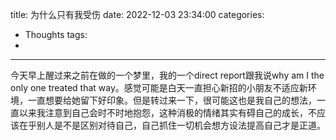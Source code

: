 title: 为什么只有我受伤
date: 2022-12-03 23:34:00
categories:
- Thoughts
tags:
-
---

今天早上醒过来之前在做的一个梦里，我的一个direct report跟我说why am I the only one treated that way。感觉可能是白天一直担心新招的小朋友不适应新环境，一直想要给她留下好印象。但是转过来一下，很可能这也是我自己的想法，一直以来我注意到自己会时不时地抱怨，这种消极的情绪其实有碍自己的成长，不应该在乎别人是不是区别对待自己，自己抓住一切机会想方设法提高自己才是正道。